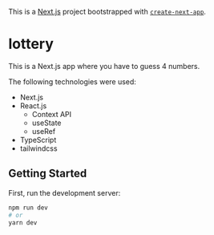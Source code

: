 This is a [Next.js](https://nextjs.org/) project bootstrapped
with [`create-next-app`](https://github.com/vercel/next.js/tree/canary/packages/create-next-app).

# lottery

This is a Next.js app where you have to guess 4 numbers.

The following technologies were used:

- Next.js
- React.js
  - Context API
  - useState
  - useRef
- TypeScript
- tailwindcss

## Getting Started

First, run the development server:

```bash
npm run dev
# or
yarn dev
```